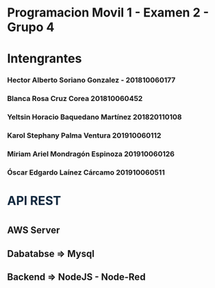 # Programacion Movil 1 - Examen 2 - Grupo 4
<h1>Intengrantes </h1>
<h3>Hector Alberto Soriano Gonzalez - 201810060177</h3>
<h3>Blanca Rosa Cruz Corea			201810060452</h3>
<h3>Yeltsin Horacio Baquedano Martínez 	201820110108</h3>
<h3>Karol Stephany Palma Ventura		201910060112</h3>
<h3>Miriam Ariel Mondragón Espinoza		201910060126</h3>
<h3>Óscar Edgardo Laínez Cárcamo		201910060511</h3>

<h1 style="color:#12293F">API REST <h1>
<h2>AWS Server</h2>
<h2>Dabatabse => Mysql</h2>
<h2>Backend => NodeJS - Node-Red</h2>


